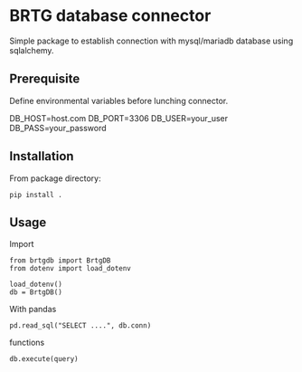 # BRTG database connector
Simple package to establish connection with mysql/mariadb database using sqlalchemy.

## Prerequisite
Define environmental variables before lunching connector.

DB_HOST=host.com
DB_PORT=3306
DB_USER=your_user
DB_PASS=your_password

## Installation
From package directory:

```
pip install .
```

## Usage
Import
```
from brtgdb import BrtgDB
from dotenv import load_dotenv

load_dotenv()
db = BrtgDB()
```

With pandas
```
pd.read_sql("SELECT ....", db.conn)
```

functions
```
db.execute(query)
```